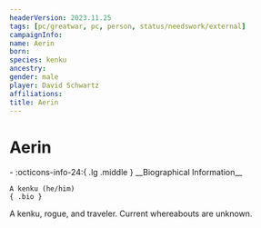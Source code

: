 ```yaml
---
headerVersion: 2023.11.25
tags: [pc/greatwar, pc, person, status/needswork/external]
campaignInfo:
name: Aerin
born:
species: kenku
ancestry:
gender: male
player: David Schwartz
affiliations:
title: Aerin
---
```

# Aerin
<div class="grid cards ext-narrow-margin ext-one-column" markdown>
- :octicons-info-24:{ .lg .middle } __Biographical Information__

    A kenku (he/him)  
    { .bio }

</div>


A kenku, rogue, and traveler. Current whereabouts are unknown. 

